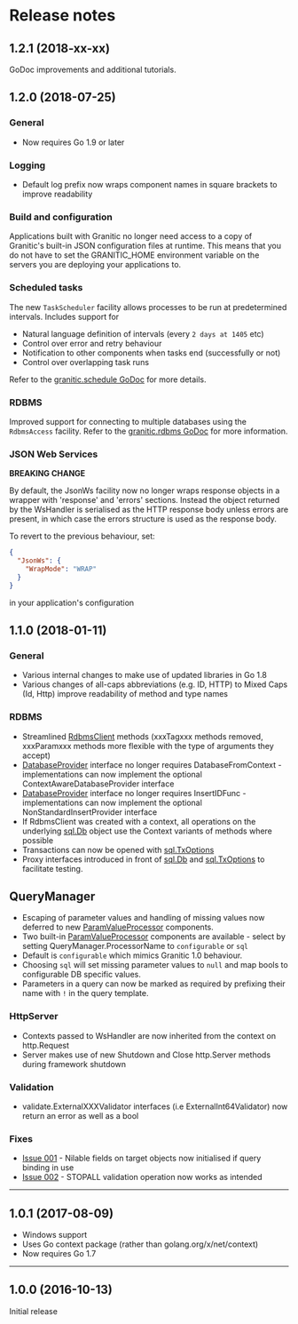 # Release notes

## 1.2.1  (2018-xx-xx)

GoDoc improvements and additional tutorials.

## 1.2.0  (2018-07-25)

### General
 * Now requires Go 1.9 or later
 
### Logging
 * Default log prefix now wraps component names in square brackets to improve readability
 
### Build and configuration

Applications built with Granitic no longer need access to a copy of Granitic's built-in JSON configuration files at runtime. This means that you do not 
have to set the GRANITIC_HOME environment variable on the servers you are deploying your applications to.

### Scheduled tasks

The new `TaskScheduler` facility allows processes to be run at predetermined intervals. Includes support for

 * Natural language definition of intervals (every `2 days at 1405` etc)
 * Control over error and retry behaviour
 * Notification to other components when tasks end (successfully or not)
 * Control over overlapping task runs
 
Refer to the [granitic.schedule GoDoc](https://godoc.org/github.com/graniticio/granitic/schedule) for more details.

### RDBMS

Improved support for connecting to multiple databases using the `RdbmsAccess` facility. Refer to the [granitic.rdbms GoDoc](https://godoc.org/github.com/graniticio/granitic/rdbms) 
for more information.

### JSON Web Services

__BREAKING CHANGE__

 By default, the JsonWs facility now no longer wraps response objects in a wrapper with 'response' and 'errors' sections.
 Instead the object returned by the WsHandler is serialised as the HTTP response body unless errors are present, in which case
 the errors structure is used as the response body.
 
 To revert to the previous behaviour, set:
 
 ```json
 {
   "JsonWs": {
     "WrapMode": "WRAP"
   }
 }
 ``` 
 
 in your application's configuration

## 1.1.0  (2018-01-11)

### General
 * Various internal changes to make use of updated libraries in Go 1.8
 * Various changes of all-caps abbreviations (e.g. ID, HTTP) to  Mixed Caps (Id, Http) improve readability of method and
 type names

### RDBMS

 * Streamlined [RdbmsClient](https://godoc.org/github.com/graniticio/granitic/rdbms) methods (xxxTagxxx methods removed, xxxParamxxx methods more flexible with the type of arguments they accept)
 * [DatabaseProvider](https://godoc.org/github.com/graniticio/granitic/rdbms) interface no longer requires DatabaseFromContext - implementations can now implement the optional ContextAwareDatabaseProvider interface
 * [DatabaseProvider](https://godoc.org/github.com/graniticio/granitic/rdbms) interface no longer requires InsertIDFunc - implementations can now implement the optional NonStandardInsertProvider interface
 * If RdbmsClient was created with a context, all operations on the underlying [sql.Db](https://golang.org/pkg/database/sql/#Db) object use the Context variants of methods where possible
 * Transactions can now be opened with [sql.TxOptions](https://golang.org/pkg/database/sql/#TxOptions)
 * Proxy interfaces introduced in front of [sql.Db](https://golang.org/pkg/database/sql/#Db) and [sql.TxOptions](https://golang.org/pkg/database/sql/#TxOptions) to facilitate testing.
 
## QueryManager
 
 * Escaping of parameter values and handling of missing values now deferred to new [ParamValueProcessor](https://godoc.org/github.com/graniticio/granitic/dsquery#ParamValueProcessor) components.
 * Two built-in [ParamValueProcessor](https://godoc.org/github.com/graniticio/granitic/dsquery#ParamValueProcessor) components are available - select by setting QueryManager.ProcessorName to <code>configurable</code> or <code>sql</code>
 * Default is <code>configurable</code> which mimics Granitic 1.0 behaviour.
 * Choosing <code>sql</code> will set missing parameter values to <code>null</code> and map bools to configurable DB specific values.
 * Parameters in a query can now be marked as required by prefixing their name with <code>!</code> in the query template.

### HttpServer

 * Contexts passed to WsHandler are now inherited from the context on http.Request
 * Server makes use of new Shutdown and Close http.Server methods during framework shutdown


### Validation

 * validate.ExternalXXXValidator interfaces (i.e ExternalInt64Validator) now return an error as well as a bool
 
### Fixes

 * [Issue 001](https://github.com/graniticio/granitic/issues/1) - Nilable fields on target objects now initialised if query binding in use
 * [Issue 002](https://github.com/graniticio/granitic/issues/2) - STOPALL validation operation now works as intended
 
<hr/> 

## 1.0.1 (2017-08-09)

 * Windows support
 * Uses Go context package (rather than golang.org/x/net/context)
 * Now requires Go 1.7

<hr/> 

## 1.0.0 (2016-10-13)

Initial release
 
